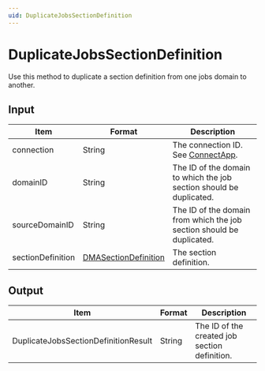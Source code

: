 ```yaml
---
uid: DuplicateJobsSectionDefinition
---
```


# DuplicateJobsSectionDefinition

Use this method to duplicate a section definition from one jobs domain to another.

<!-- Available from DataMiner 10.0.10 onwards. -->

## Input

| Item | Format | Description |
|--|--|--|
| connection | String | The connection ID. See [ConnectApp](xref:ConnectApp). |
| domainID | String | The ID of the domain to which the job section should be duplicated. |
| sourceDomainID | String | The ID of the domain from which the job section should be duplicated. |
| sectionDefinition | [DMASectionDefinition](xref:DMASectionDefinition) | The section definition. |

## Output

| Item                                 | Format | Description                                   |
|--------------------------------------|--------|-----------------------------------------------|
| DuplicateJobsSectionDefinitionResult | String | The ID of the created job section definition. |
